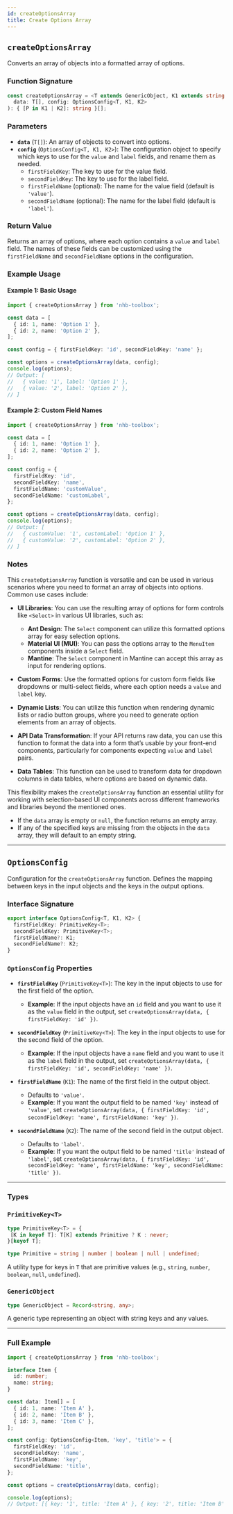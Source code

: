 ```yaml
---
id: createOptionsArray
title: Create Options Array
---
```


## `createOptionsArray`

Converts an array of objects into a formatted array of options.

### Function Signature

```typescript
const createOptionsArray = <T extends GenericObject, K1 extends string = 'value', K2 extends string = 'label'>(
  data: T[], config: OptionsConfig<T, K1, K2>
): { [P in K1 | K2]: string }[];
```

### Parameters

- **`data`** (`T[]`): An array of objects to convert into options.
- **`config`** (`OptionsConfig<T, K1, K2>`): The configuration object to specify which keys to use for the `value` and `label` fields, and rename them as needed.
  - `firstFieldKey`: The key to use for the value field.
  - `secondFieldKey`: The key to use for the label field.
  - `firstFieldName` (optional): The name for the value field (default is `'value'`).
  - `secondFieldName` (optional): The name for the label field (default is `'label'`).

### Return Value

Returns an array of options, where each option contains a `value` and `label` field. The names of these fields can be customized using the `firstFieldName` and `secondFieldName` options in the configuration.

### Example Usage

#### Example 1: Basic Usage

```typescript
import { createOptionsArray } from 'nhb-toolbox';

const data = [
  { id: 1, name: 'Option 1' },
  { id: 2, name: 'Option 2' },
];

const config = { firstFieldKey: 'id', secondFieldKey: 'name' };

const options = createOptionsArray(data, config);
console.log(options);
// Output: [
//   { value: '1', label: 'Option 1' },
//   { value: '2', label: 'Option 2' },
// ]
```

#### Example 2: Custom Field Names

```typescript
import { createOptionsArray } from 'nhb-toolbox';

const data = [
  { id: 1, name: 'Option 1' },
  { id: 2, name: 'Option 2' },
];

const config = {
  firstFieldKey: 'id',
  secondFieldKey: 'name',
  firstFieldName: 'customValue',
  secondFieldName: 'customLabel',
};

const options = createOptionsArray(data, config);
console.log(options);
// Output: [
//   { customValue: '1', customLabel: 'Option 1' },
//   { customValue: '2', customLabel: 'Option 2' },
// ]
```

### Notes

This `createOptionsArray` function is versatile and can be used in various scenarios where you need to format an array of objects into options. Common use cases include:

- **UI Libraries**: You can use the resulting array of options for form controls like `<Select>` in various UI libraries, such as:
  - **Ant Design**: The `Select` component can utilize this formatted options array for easy selection options.
  - **Material UI (MUI)**: You can pass the options array to the `MenuItem` components inside a `Select` field.
  - **Mantine**: The `Select` component in Mantine can accept this array as input for rendering options.

- **Custom Forms**: Use the formatted options for custom form fields like dropdowns or multi-select fields, where each option needs a `value` and `label` key.

- **Dynamic Lists**: You can utilize this function when rendering dynamic lists or radio button groups, where you need to generate option elements from an array of objects.

- **API Data Transformation**: If your API returns raw data, you can use this function to format the data into a form that’s usable by your front-end components, particularly for components expecting `value` and `label` pairs.

- **Data Tables**: This function can be used to transform data for dropdown columns in data tables, where options are based on dynamic data.

This flexibility makes the `createOptionsArray` function an essential utility for working with selection-based UI components across different frameworks and libraries beyond the mentioned ones.

- If the `data` array is empty or `null`, the function returns an empty array.
- If any of the specified keys are missing from the objects in the `data` array, they will default to an empty string.

---

## `OptionsConfig`

Configuration for the `createOptionsArray` function. Defines the mapping between keys in the input objects and the keys in the output options.

### Interface Signature

```typescript
export interface OptionsConfig<T, K1, K2> {
  firstFieldKey: PrimitiveKey<T>;
  secondFieldKey: PrimitiveKey<T>;
  firstFieldName?: K1;
  secondFieldName?: K2;
}
```

### `OptionsConfig` Properties

- **`firstFieldKey`** (`PrimitiveKey<T>`): The key in the input objects to use for the first field of the option.
  - **Example**: If the input objects have an `id` field and you want to use it as the `value` field in the output, set `createOptionsArray(data, { firstFieldKey: 'id' })`.

- **`secondFieldKey`** (`PrimitiveKey<T>`): The key in the input objects to use for the second field of the option.
  - **Example**: If the input objects have a `name` field and you want to use it as the `label` field in the output, set `createOptionsArray(data, { firstFieldKey: 'id', secondFieldKey: 'name' })`.

- **`firstFieldName`** (`K1`): The name of the first field in the output object.
  - Defaults to `'value'`.
  - **Example**: If you want the output field to be named `'key'` instead of `'value'`, set `createOptionsArray(data, { firstFieldKey: 'id', secondFieldKey: 'name', firstFieldName: 'key' })`.

- **`secondFieldName`** (`K2`): The name of the second field in the output object.
  - Defaults to `'label'`.
  - **Example**: If you want the output field to be named `'title'` instead of `'label'`, set `createOptionsArray(data, { firstFieldKey: 'id', secondFieldKey: 'name', firstFieldName: 'key', secondFieldName: 'title' })`.

---

### Types

### `PrimitiveKey<T>`

```typescript
type PrimitiveKey<T> = {
 [K in keyof T]: T[K] extends Primitive ? K : never;
}[keyof T];

type Primitive = string | number | boolean | null | undefined;
```

A utility type for keys in `T` that are primitive values (e.g., `string`, `number`, `boolean`, `null`, `undefined`).

### `GenericObject`

```typescript
type GenericObject = Record<string, any>;
```

A generic type representing an object with string keys and any values.

---

### Full Example

```typescript
import { createOptionsArray } from 'nhb-toolbox';

interface Item {
  id: number;
  name: string;
}

const data: Item[] = [
  { id: 1, name: 'Item A' },
  { id: 2, name: 'Item B' },
  { id: 3, name: 'Item C' },
];

const config: OptionsConfig<Item, 'key', 'title'> = {
  firstFieldKey: 'id',
  secondFieldKey: 'name',
  firstFieldName: 'key',
  secondFieldName: 'title',
};

const options = createOptionsArray(data, config);

console.log(options);
// Output: [{ key: '1', title: 'Item A' }, { key: '2', title: 'Item B' }, { key: '3', title: 'Item C' }]
```
